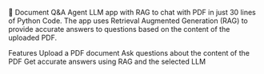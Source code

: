 📄 Document Q&A Agent
LLM app with RAG to chat with PDF in just 30 lines of Python Code. The app uses Retrieval Augmented Generation (RAG) to provide accurate answers to questions based on the content of the uploaded PDF.

Features
Upload a PDF document
Ask questions about the content of the PDF
Get accurate answers using RAG and the selected LLM
